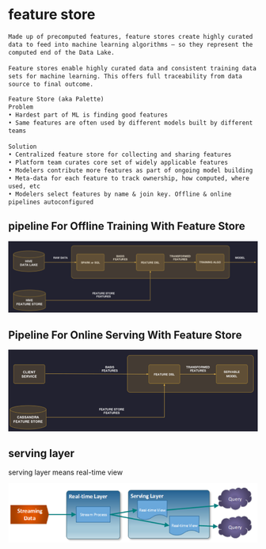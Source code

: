 

# feature store   

```
Made up of precomputed features, feature stores create highly curated data to feed into machine learning algorithms — so they represent the computed end of the Data Lake.

Feature stores enable highly curated data and consistent training data sets for machine learning. This offers full traceability from data source to final outcome.
```

```
Feature Store (aka Palette)
Problem
• Hardest part of ML is finding good features
• Same features are often used by different models built by different teams

Solution
• Centralized feature store for collecting and sharing features
• Platform team curates core set of widely applicable features
• Modelers contribute more features as part of ongoing model building
• Meta-data for each feature to track ownership, how computed, where used, etc
• Modelers select features by name & join key. Offline & online pipelines autoconfigured
```

## pipeline For Offline Training With Feature Store   

![pipelineForOfflineTrainingWithFeatureStore](./pics/pipelineForOfflineTrainingWithFeatureStore.png)


## Pipeline For Online Serving With Feature Store   

![PipelineForOnlineServingWithFeatureStore](./pics/PipelineForOnlineServingWithFeatureStore.png)



## serving layer   

serving layer means real-time view

![servingLayer](./pics/servingLayer.png)


